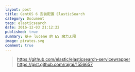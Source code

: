 ```yaml
---
layout: post
title: CentOS 6 安装配置 ElasticSearch
category: Document
tags: elasticsearch
date: 2016-12-03 21:12:22
published: true
summary: 基于 lucene 的 ES 魔力无限
image: pirates.svg
comment: true 
---
```



> 
> https://github.com/elastic/elasticsearch-servicewrapper
> https://gist.github.com/rajraj/1556657
